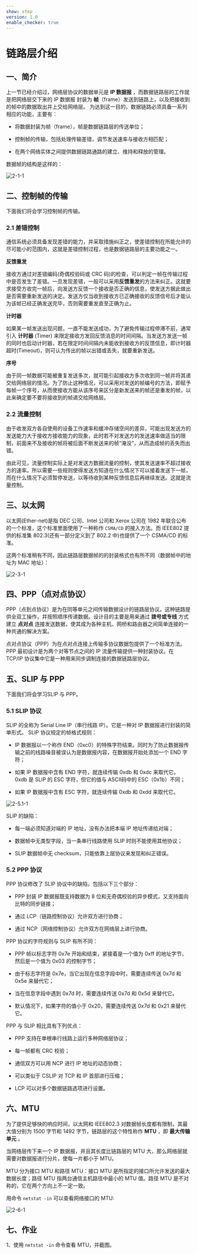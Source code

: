 ```yaml
---
show: step
version: 1.0
enable_checker: true
---
```

# 链路层介绍

## 一、简介

上一节已经介绍过，网络层协议的数据单元是 **IP 数据报** ，而数据链路层的工作就是把网络层交下来的 IP 数据报 封装为 **帧**（frame）发送到链路上，以及把接收到的帧中的数据取出并上交给网络层。
为达到这一目的，数据链路必须具备一系列相应的功能，主要有：

- 将数据封装为帧（frame），帧是数据链路层的传送单位；

- 控制帧的传输，包括处理传输差错，调节发送速率与接收方相匹配；

- 在两个网络实体之间提供数据链路通路的建立、维持和释放的管理。

数据帧的结构是这样的：

![2-1-1](https://doc.shiyanlou.com/TCP_IP/TCP-2-01.png/wm)


## 二、控制帧的传输

下面我们将会学习控制帧的传输。

### 2.1 差错控制

通信系统必须具备发现差错的能力，并采取措施纠正之，使差错控制在所能允许的尽可能小的范围内，这就是差错控制过程，也是数据链路层的主要功能之一。

**反馈重发**

接收方通过对差错编码(奇偶校验码或 CRC 码)的检查，可以判定一帧在传输过程中是否发生了差错。一旦发现差错，一般可以采用**反馈重发**的方法来纠正。这就要求接受方收完一帧后，向发送方反馈一个接收是否正确的信息，使发送方据此做出是否需要重新发送的决定。发送方仅当收到接收方已正确接收的反馈信号后才能认为该帧已经正确发送完毕，否则需要重发直至正确为止。

**计时器**

如果某一帧发送出现问题，一直不能发送成功，为了避免传输过程停滞不前，通常引入 **计时器** (Timer) 来限定接收方发回反馈消息的时间间隔。当发送方发送一帧的同时也启动计时器，若在限定时间间隔内未能收到接收方的反馈信息，即计时器超时(Timeout)，则可认为传出的帧以出错或丢失，就要重新发送。

**序号**

由于同一帧数据可能被重复发送多次，就可能引起接收方多次收到同一帧并将其递交给网络层的情况。为了防止这种情况，可以采用对发送的帧编号的方法，即赋予每帧一个序号，从而使接收方能从该序号来区分是新发送来的帧还是重发的帧，以此来确定要不要将接收到的帧递交给网络层。

### 2.2 流量控制

由于收发双方各自使用的设备工作速率和缓冲存储空间的差异，可能出现发送方的发送能力大于接收方接收能力的现象，此时若不对发送方的发送速率做适当的限制，前面来不及接收的帧将被后面不断发送来的帧“淹没”，从而造成帧的丢失而出错。

由此可见，流量控制实际上是对发送方数据流量的控制，使其发送速率不超过接收方的速率。所以需要一些规则使得发送方知道在什么情况下可以接着发送下一帧，而在什么情况下必须暂停发送，以等待收到某种反馈信息后再继续发送。这就是流量控制。


## 三、以太网

以太网(Ether-net)是指 DEC 公司、Intel 公司和 Xerox 公司在 1982 年联合公布的一个标准，这个标准里面使用了一种称作 `CSMA/CD` 的接入方法。而 IEEE802 提供的标准集 802.3(还有一部分定义到了 802.2 中)也提供了一个 CSMA/CD 的标准。

这两个标准稍有不同，因此链路层数据帧的的封装格式也有所不同（数据帧中的地址为 MAC 地址）：

![2-3-1](https://doc.shiyanlou.com/TCP_IP/TCP-2-02.png/wm)


## 四、PPP（点对点协议）

PPP（点到点协议）是为在同等单元之间传输数据设计的链路层协议。这种链路提供全双工操作，并按照顺序传递数据。设计目的主要是用来通过 **拨号或专线** 方式建立 **点对点** 连接发送数据，使其成为各种主机、网桥和路由器之间简单连接的一种共通的解决方案。

点对点协议（PPP）为在点对点连接上传输多协议数据包提供了一个标准方法。PPP 最初设计是为两个对等节点之间的 IP 流量传输提供一种封装协议。在 TCP/IP 协议集中它是一种用来同步调制连接的数据链路层协议。


## 五、SLIP 与 PPP

下面我们将会学习SLIP 与 PPP。

### 5.1 SLIP 协议

SLIP 的全称为 Serial Line IP（串行线路 IP）。它是一种对 IP 数据报进行封装的简单形式。
SLIP 协议规定的帧格式规则：

- IP 数据报以一个称作 END（0xc0）的特殊字符结束。同时为了防止数据报传输之前的线路噪音被误认为是数据报内容，在数据报开始处添加一个 END 字符；

- 如果 IP 数据报中含有 END 字符，就连续传输 0xdb 和 0xdc 来取代它。0xdb 是 SLIP 的 ESC 字符，但它的值与 ASCⅡ码中的 ESC（0x1b）不同；

- 如果 IP 数据报中含有 ESC 字符，就连续传输 0xdb 和 0xdd 来取代它。

![2-5.1-1](https://doc.shiyanlou.com/document-uid18510labid458timestamp1495697955375.png/wm)

SLIP 的缺陷：

- 每一端必须知道对端的 IP 地址，没有办法把本端 IP 地址传递给对端；

- 数据帧中无类型字段，当一条串行线路使用 SLIP 时则不能使用其他协议；

- SLIP 数据帧中无 checksum，只能依靠上层协议来发现和纠正错误。

### 5.2 PPP 协议

PPP 协议修改了 SLIP 协议中的缺陷，包括以下三个部分：

- PPP 封装 IP 数据报既支持数据为 8 位和无奇偶校验的异步模式，又支持面向比特的同步链接；

- 通过 LCP（链路控制协议）允许双方进行协商；

- 通过 NCP（网络控制协议）允许双方在网络层上进行协商。

PPP 协议的字符规则与 SLIP 有所不同：

- PPP 帧以标志字符 0x7e 开始和结束，紧接着是一个值为 0xff 的地址字节，然后是一个值为 0x03 的控制字节；

- 由于标志字符是 0x7e，当它出现在信息字段中时，需要连续传送 0x7d 和 0x5e 来替代它；

- 当在信息字段中遇到 0x7d 时，需要连续传送 0x7d 和 0x5d 来替代它。

- 默认情况下，如果字符的值小于 0x20，需要连续传送 0x7d 和 0x21 来替代它。

PPP 与 SLIP 相比具有下列优点：

- PPP 支持在单根串行线路上运行多种网络层协议；

- 每一帧都有 CRC 校验；

- 通信双方可以用 NCP 进行 IP 地址的动态协商；

- 可以类似于 CSLIP 对 TCP 和 IP 首部进行压缩；

- LCP 可以对多个数据链路选项进行设置。

## 六、MTU

为了提供足够快的响应时间，以太网和 IEEE802.3 对数据帧长度都有限制，其最大值分别为 1500 字节和 1492 字节，链路层的这个特性称作 **MTU** ，即 **最大传输单元** 。

当网络层传下来一个 IP 数据报，并且其长度比链路层的 MTU 大，那么网络层就需要对数据报进行分片，使每一片都小于 MTU。

MTU 分为接口 MTU 和路径 MTU：接口 MTU 是所指定的接口所允许发送的最大数据长度；路径 MTU 指两台通信主机路径中最小的 MTU 值。路径 MTU 是不对称的，它在两个方向上不一定一致。

用命令 `netstat -in` 可以查看网络接口的 MTU:

![2-6-1](https://doc.shiyanlou.com/TCP_IP/TCP-2-04.png/wm)


## 七、作业

1、使用 `netstat -in` 命令查看 MTU，并截图。
